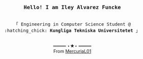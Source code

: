 <h3 align="center"><samp>Hello! I am Iley Alvarez Funcke</samp></h3>
<p align="center"><br>
  <samp>
    「 Engineering in Computer Science Student @ :hatching_chick: <b>Kungliga Tekniska Universitetet</b> 」<br>
  </samp>
<br>
<samp>
  <p align="center">
    ════ ⋆★⋆ ════<br>
    From <a href="https://github.com/MercuriaL01">MercuriaL01</a>
  </p>
</samp>
